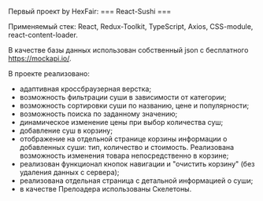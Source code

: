 Первый проект by HexFair: === React-Sushi ===

Применяемый стек: React, Redux-Toolkit, TypeScript, Axios, CSS-module, react-content-loader.

В качестве базы данных использован собственный json с бесплатного https://mockapi.io/.

В проекте реализовано:
- адаптивная кроссбраузерная верстка;
- возможность фильтрации суши в зависимости от категории;
- возможность сортировки суши по названию, цене и популярности;
- возможность поиска по заданному значению;
- динамическое изменение цены при выбор количества суш;
- добавление суш в корзину;
- отображение на отдельной странице корзины информации о добавленных суши: тип, количество и стоимость. Реализована возможность изменения товара непосредственно в корзине;
- реализован функционал кнопок навигации и "очистить корзину" (без удаления данных с сервера);
- реализована отдельная страница с детальной информацией о суши;
- в качестве Прелоадера использованы Скелетоны.
